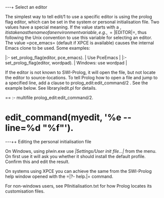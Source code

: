 ---+ Select an editor

The simplest way to tell edit/1 to use a specific editor is using the
prolog flag editor, which can be set in the system or personal
initialisation file. Two values have a special meaning. If the value
starts with a $, it is taken as the name of an environment variable,
e.g., =|$EDITOR|=, thus following the Unix convention to use this
variable for selecting an editor. The value =pce_emacs= (default if XPCE
is available) causes the internal Emacs clone to be used. Some examples:

|:- set_prolog_flag(editor, pce_emacs). | Use PceEmacs         |
|:- set_prolog_flag(editor, wordpad).   | Windows: use wordpad |

If the editor is not known to SWI-Prolog, it will open the file, but not
locate the editor to source-locations. To tell Prolog how to open a file
and jump to a specified line, add a clause to prolog_edit:edit_command/2 . See
the example below. See library/edit.pl for details.

==
:- multifile
	prolog_edit:edit_command/2.

edit_command(myedit, '%e --line=%d "%f"').
==

---++ Editing the personal initialisation file

On Windows, using plwin.exe use *|Settings/User init file...|* from the
menu. On first use it will ask you whether it should install the default
profile. Confirm this and edit the result.

On systems using XPCE you can achieve the same from the SWI-Prolog help
window opened with the =|?- help.|= command.

For non-windows users, see PlInitialisation.txt for how Prolog locates
its customisation files.
